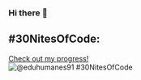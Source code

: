 ### Hi there 👋
## #30NitesOfCode:
  [Check out my progress!](https://www.codedex.io/@eduhumanes91/30-nites-of-code)  
  ![@eduhumanes91 #30NitesOfCode](https://www.codedex.io/api/petStatus?user=eduhumanes91)

<!--
**eduhumanes91/eduhumanes91** is a ✨ _special_ ✨ repository because its `README.md` (this file) appears on your GitHub profile.

Here are some ideas to get you started:

- 🔭 I’m currently working on ...
- 🌱 I’m currently learning ...
- 👯 I’m looking to collaborate on ...
- 🤔 I’m looking for help with ...
- 💬 Ask me about ...
- 📫 How to reach me: ...
- 😄 Pronouns: ...
- ⚡ Fun fact: ...
-->
